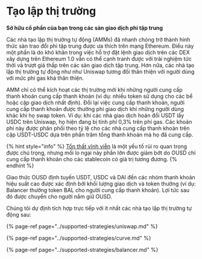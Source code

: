 # Tạo lập thị trường

**Sở hữu cổ phần của bạn trong các sàn giao dịch phi tập trung**

Các nhà tạo lập thị trường tự động (AMMs) đã nhanh chóng trở thành hình thức sàn trao đổi phi tập trung được ưa thích trên mạng Ethereum. Điều này một phần là do khó khăn trong việc hỗ trợ đặt lệnh giao dịch trên các DEX xây dựng trên Ethereum 1.0 vẫn có thể cạnh tranh được với trải nghiệm tức thời và trượt giá thấp trên các sàn giao dịch tập trung. Hơn nữa, các nhà tạo lập thị trường tự động như như Uniswap tương đối thân thiện với người dùng với mức phí gas khá thân thiện.

AMM chỉ có thể kích hoạt các thị trường mới khi những người cung cấp thanh khoản cung cấp thanh khoản (ví dụ: nhiều token sử dụng cho các bể hoặc cặp giao dịch nhất định). Đổi lại việc cung cấp thanh khoản, người cung cấp thanh khoản được thưởng phí giao dịch khi những người dùng khác khi họ swap token. Ví dụ: khi các nhà giao dịch hoán đổi USDT lấy USDC trên Uniswap, họ hiện đang bị tính phí 0,3% trên phí gas. Các khoản phí này được phân phối theo tỷ lệ cho các nhà cung cấp thanh khoản trên cặp USDT-USDC dựa trên phần trăm tổng thanh khoản mà họ đã cung cấp.

{% hint style="info" %}
[Tổn thất vĩnh viễn](https://medium.com/@pintail/uniswap-a-good-deal-for-liquidity-providers-104c0b6816f2) là một yếu tố rủi ro quan trọng được chú trọng, nhưng mối lo ngại này phần lớn được giảm bớt do OUSD chỉ cung cấp thanh khoản cho các stablecoin có giá trị tương đương.
{% endhint %}

Giao thức OUSD định tuyến USDT, USDC và DAI đến các nhóm thanh khoản hiệu suất cao được xác định bởi khối lượng giao dịch và token thưởng (ví dụ: Balancer thưởng token BAL cho người cung cấp thanh khoản). Lợi tức sau đó được chuyển cho người nắm giữ OUSD.

Chúng tôi dự định tích hợp trực tiếp với ít nhất các nhà tạo lập thị trường tự động sau:

{% page-ref page="../supported-strategies/uniswap.md" %}

{% page-ref page="../supported-strategies/curve.md" %}

{% page-ref page="../supported-strategies/balancer.md" %}





